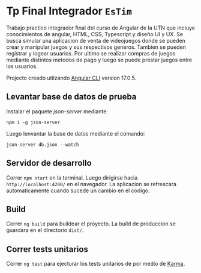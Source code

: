 # Tp Final Integrador `EsTim`

Trabajo practico integrador final del curso de Angular de la UTN que incluye conocimientos de angular, HTML, CSS, Typescript y diseño UI y UX.
Se busca simular una aplicacion de venta de videojuegos donde se pueden crear y manipular juegos y sus respectivos generos. Tambien se pueden registrar y logear usuarios. Por ultimo se realizar compras de juegos mediante distintos metodos de pago y luego se puede prestar juegos entre los usuarios.

Projecto creado utilzando [Angular CLI](https://github.com/angular/angular-cli) version 17.0.5.

## Levantar base de datos de prueba

Instalar el paquete _json-server_ mediante:

```shell
npm i -g json-server
```

Luego lenvantar la base de datos mediante el comando:

```shell
json-server db.json --watch
```

## Servidor de desarrollo

Correr `npm start` en la terminal. Luego dirigirse hacia `http://localhost:4200/` en el navegador. La aplicacion se refrescara automaticamente cuando sucede un cambio en el codigo.

## Build

Correr `ng build` para buildear el proyecto. La build de produccion se guardara en el directorio `dist/`.

## Correr tests unitarios

Correr `ng test` para ejecturar los tests unitarios de por medio de [Karma](https://karma-runner.github.io).
